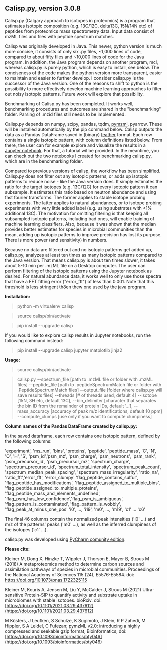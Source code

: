 ## Calisp.py, version 3.0.8

Calisp.py (Calgary approach to isotopes in proteomics) is a program that estimates isotopic composition (e.g. 13C/12C,
delta13C, 15N/14N etc) of peptides from proteomics mass spectrometry data. Input data consist of mzML files and 
files with peptide spectrum matches.

Calisp was originally developed in Java. This newer, python version is much more concise, it consists of only six .py 
files, ~1,000 lines of code, compared to about fifty files and ~10,000 lines of code for the Java program. In addition,
the Java program depends on another program, mcl, whereas calisp.py is purely python, which is easy to install, see below.
The conciseness of the code makes the python version more transparent, easier to maintain and easier to further develop. 
I consider calisp.py is the successor of the Java version. One of the reasons to shift to python is the possibility 
to more effectively develop machine learning approaches to filter out noisy isotopic patterns. Future work will explore
that possibility.

Benchmarking of Calisp.py has been completed. It works well, benchmarking procedures and outcomes are shared in the 
"benchmarking" folder. Parsing of .mzid files still needs to be implemented.

Calisp.py depends on numpy, scipy, pandas, tqdm, [pymzml](https://pymzml.readthedocs.io/en/latest/intro.html), pyarrow. 
These will be installed automatically by the pip command below. 
Calisp outputs the data as a Pandas DataFrame saved in (binary) [feather](https://arrow.apache.org/docs/python/feather.html) format.
Each row contains a single isotopic pattern, with column definitions listed below.
From there, the user can for example explore and visualize the results in a [Jupyter notebook](https://jupyter.org/). For that, a
tutorial wil be provided. In the meantime, you can check out the two notebooks I created for benchmarking calisp.py,
which are in the benchmarking folder.

Compared to previous versions of calisp, the workflow has been simplified. Calisp.py does not filter out any isotopic 
patterns, or adds up isotopic patterns to reduce noise - like the Java version does. It simply estimates the ratio for 
the target isotopes (e.g. 13C/12C) for every isotopic pattern it can subsample. It estimates this ratio based on neutron 
abundance and using fast fourier transforms. The former applies to stable isotope probing experiments. The latter applies 
to natural abundances, or to isotope probing experiments with very little added label (e.g. using substrates with <1% 
additional 13C). The motivation for omitting filtering is that keeping all subsampled isotopic patterns, including bad 
ones, will enable training of machine learning classifiers. Also, because it was shown that the median provides better 
estimates for species in microbial communities than the mean, adding up isotopic patterns to improve precision has lost 
its purpose. There is more power (and sensitivity) in numbers.

Because no data are filtered out and no isotopic patterns get added up, calisp.py, analyzes at least ten times as many 
isotopic patterns compared to the Java version. That means calisp.py is about ten times slower, it takes about 5-10 min 
per .mzML file on a Desktop computer. The user can perform filtering of the isotopic patterns using the Jupyter notebook 
as desired. For natural abundance data, it works well to only use those spectra that have a FFT fitting error 
("error_fft") of less than 0.001. Note that this threshold is less stringent th8en thew one used by the java program.

**Installation:**

>python -m virtualenv calisp

>source calisp/bin/activate

>pip install --upgrade calisp

If you would like to explore calisp results in Jupyter notebooks, run the following command instead:

>pip install --upgrade calisp jupyter matplotlib jinja2

**Usage:**

>source calisp/bin/activate

>calisp.py --spectrum_file [path to .mzML file or folder with .mzML files] --peptide_file [path to .peptideSpectrumMatch file 
 or folder with .PeptideSpectrumMatch files] --output_file [folder where calisp.py will save results files] --threads [# of 
 threads used, default 4] --isotope [15N, 3H etc, default 13C], --bin_delimiter [character that separates the bin ID from the
 remainder of protein IDs, default '_'], --mass_accuracy [accuracy of peak m/z identifications, default 10 ppm]
 --compute_clumps [use only if you want to compute clumpiness]

**Column names of the Pandas DataFrame created by calisp.py:**

In the saved dataframe, each row contains one isotopic pattern, defined by the following columns:

 'experiment', 'ms_run', 'bins', 'proteins', 'peptide', 'peptide_mass', 'C', 'N', 'O', 'H', 'S',
 'psm_id','psm_mz', 'psm_charge', 'psm_neutrons', 'psm_rank', 'psm_precursor_id',
 'psm_precursor_mz', 'spectrum_charge', 'spectrum_precursor_id', 'spectrum_total_intensity',
 'spectrum_peak_count', 'spectrum_median_peak_spacing', 'spectrum_mass_irregularity',
 'ratio_na', 'ratio_fft','error_fft', 'error_clumpy'
 'flag_peptide_contains_sulfur', 'flag_peptide_has_modifications',
 'flag_peptide_assigned_to_multiple_bins', 'flag_peptide_assigned_to_multiple_proteins',
 'flag_peptide_mass_and_elements_undefined', 'flag_psm_has_low_confidence','flag_psm_is_ambiguous',
 'flag_pattern_is_contaminated', 'flag_pattern_is_wobbly', 'flag_peak_at_minus_one_pos'
 'i0', ..., 'i19', 'm0', ..., 'm19', 'c1' ... 'c6'

The final 46 columns contain the normalized peak intensities ('i0' ...) and m/z of the patterns' peaks ('m0' ...), 
as well as the inferred clumpiness of the isotopes ('c1' ...).

calisp.py was developed using [PyCharm comunity edition](https://www.jetbrains.com/pycharm/).

**Please cite:**

Kleiner M, Dong X, Hinzke T, Wippler J, Thorson E, Mayer B, Strous M (2018) A metaproteomics method to determine 
carbon sources and assimilation pathways of species in microbial communities. Proceedings of the National Academy 
of Sciences 115 (24), E5576-E5584. 
doi: [https://doi.org/10.1073/pnas.1722325115 ](https://doi.org/10.1073/pnas.1722325115 )

Kleiner M, Kouris A, Jensen M, Liu Y, McCalder J, Strous M (2021) Ultra-sensitive Protein-SIP to quantify activity 
and substrate uptake in microbiomes with stable isotopes. bioRxiv.
doi: [https://doi.org/10.1101/2021.03.29.437612](https://doi.org/10.1101/2021.03.29.437612)

M Kösters, J Leufken, S Schulze, K Sugimoto, J Klein, R P Zahedi, M Hippler, S A Leidel, C Fufezan; pymzML v2.0: 
introducing a highly compressed and seekable gzip format, Bioinformatics, 
doi: [https://doi.org/10.1093/bioinformatics/bty046](https://doi.org/10.1093/bioinformatics/bty046)
